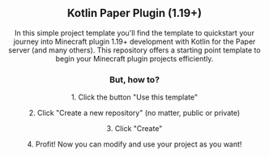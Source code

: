 <h2 align="center">Kotlin Paper Plugin (1.19+)</h2>
<p align="center">
In this simple project template you'll find the template to quickstart your journey into Minecraft plugin 1.19+ development with Kotlin for the Paper server (and many others). This repository offers a starting point template to begin your Minecraft plugin projects efficiently.
</p>

<h3 align="center">But, how to?</h3>
<p align="center">1. Click the button "Use this template"</p>
<p align="center">2. Click "Create a new repository" (no matter, public or private)</p>
<p align="center">3. Click "Create"</p>
<p align="center">4. Profit! Now you can modify and use your project as you want!</p>
